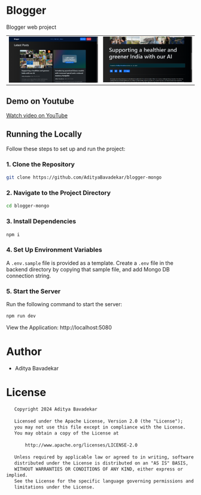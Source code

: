 # Blogger
Blogger web project

|   |    |
| --- | --- |
| ![](/screenshots/image1.png) | ![](/screenshots/image2.png) |


## Demo on Youtube
[Watch video on YouTube](https://youtu.be/D3oo6gh-VSw)


## Running the Locally

Follow these steps to set up and run the project:

### 1. Clone the Repository

```bash
git clone https://github.com/AdityaBavadekar/blogger-mongo
```

### 2. Navigate to the Project Directory

```bash
cd blogger-mongo
```

### 3. Install Dependencies

```bash
npm i
```

### 4. Set Up Environment Variables

A `.env.sample` file is provided as a template. Create a `.env` file in the backend directory by copying that sample file, and add Mongo DB connection string.

### 5. Start the Server

Run the following command to start the server:

```bash
npm run dev
```

View the Application: http://localhost:5080


# Author
- Aditya Bavadekar


# License
```
   Copyright 2024 Aditya Bavadekar

   Licensed under the Apache License, Version 2.0 (the "License");
   you may not use this file except in compliance with the License.
   You may obtain a copy of the License at

       http://www.apache.org/licenses/LICENSE-2.0

   Unless required by applicable law or agreed to in writing, software
   distributed under the License is distributed on an "AS IS" BASIS,
   WITHOUT WARRANTIES OR CONDITIONS OF ANY KIND, either express or implied.
   See the License for the specific language governing permissions and
   limitations under the License.

```